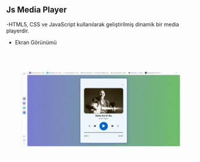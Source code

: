 ## Js Media Player


-HTML5, CSS ve JavaScript kullanılarak geliştirilmiş dinamik bir media playerdir.


- Ekran Görünümü


<img src="screen.gif" />